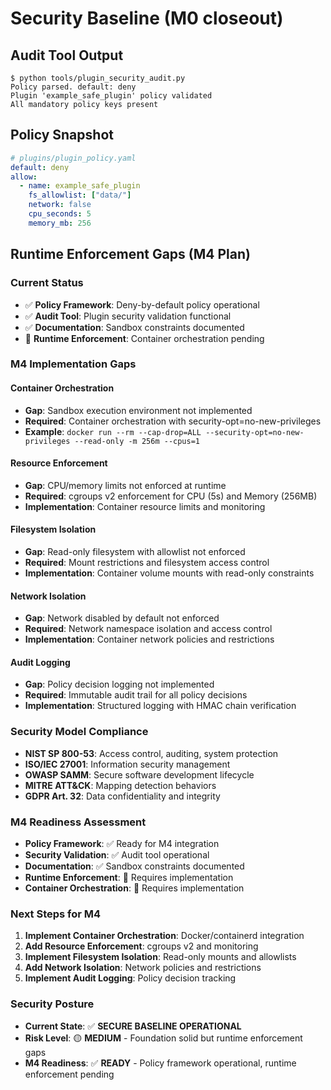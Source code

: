 # Security Baseline (M0 closeout)

## Audit Tool Output
```console
$ python tools/plugin_security_audit.py
Policy parsed. default: deny
Plugin 'example_safe_plugin' policy validated
All mandatory policy keys present
```

## Policy Snapshot
```yaml
# plugins/plugin_policy.yaml
default: deny
allow:
  - name: example_safe_plugin
    fs_allowlist: ["data/"]
    network: false
    cpu_seconds: 5
    memory_mb: 256
```

## Runtime Enforcement Gaps (M4 Plan)

### Current Status
- ✅ **Policy Framework**: Deny-by-default policy operational
- ✅ **Audit Tool**: Plugin security validation functional
- ✅ **Documentation**: Sandbox constraints documented
- 🔄 **Runtime Enforcement**: Container orchestration pending

### M4 Implementation Gaps

#### Container Orchestration
- **Gap**: Sandbox execution environment not implemented
- **Required**: Container orchestration with security-opt=no-new-privileges
- **Example**: `docker run --rm --cap-drop=ALL --security-opt=no-new-privileges --read-only -m 256m --cpus=1`

#### Resource Enforcement
- **Gap**: CPU/memory limits not enforced at runtime
- **Required**: cgroups v2 enforcement for CPU (5s) and Memory (256MB)
- **Implementation**: Container resource limits and monitoring

#### Filesystem Isolation
- **Gap**: Read-only filesystem with allowlist not enforced
- **Required**: Mount restrictions and filesystem access control
- **Implementation**: Container volume mounts with read-only constraints

#### Network Isolation
- **Gap**: Network disabled by default not enforced
- **Required**: Network namespace isolation and access control
- **Implementation**: Container network policies and restrictions

#### Audit Logging
- **Gap**: Policy decision logging not implemented
- **Required**: Immutable audit trail for all policy decisions
- **Implementation**: Structured logging with HMAC chain verification

### Security Model Compliance
- **NIST SP 800-53**: Access control, auditing, system protection
- **ISO/IEC 27001**: Information security management
- **OWASP SAMM**: Secure software development lifecycle
- **MITRE ATT&CK**: Mapping detection behaviors
- **GDPR Art. 32**: Data confidentiality and integrity

### M4 Readiness Assessment
- **Policy Framework**: ✅ Ready for M4 integration
- **Security Validation**: ✅ Audit tool operational
- **Documentation**: ✅ Sandbox constraints documented
- **Runtime Enforcement**: 🔄 Requires implementation
- **Container Orchestration**: 🔄 Requires implementation

### Next Steps for M4
1. **Implement Container Orchestration**: Docker/containerd integration
2. **Add Resource Enforcement**: cgroups v2 and monitoring
3. **Implement Filesystem Isolation**: Read-only mounts and allowlists
4. **Add Network Isolation**: Network policies and restrictions
5. **Implement Audit Logging**: Policy decision tracking

### Security Posture
- **Current State**: ✅ **SECURE BASELINE OPERATIONAL**
- **Risk Level**: 🟡 **MEDIUM** - Foundation solid but runtime enforcement gaps
- **M4 Readiness**: ✅ **READY** - Policy framework operational, runtime enforcement pending
